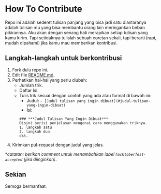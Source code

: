 # How To Contribute

Repo ini adalah sederet tulisan panjang yang bisa jadi satu diantaranya adalah tulisan mu yang bisa
membantu orang lain meringankan beban pikirannya. Aku akan dengan senang hati merapikan setiap tulisan yang kamu kirim.
Tapi setidaknya tulislah sebuah coretan sekali, tapi berarti (rapi, mudah dipahami) jika kamu mau memberikan kontribusi.

## Langkah-langkah untuk berkontribusi

1. Fork dulu repo ini.
2. Edit file [README.md](/readme.md).
3. Perhatikan hal-hal yang perlu diubah:
   - Jumlah trik.
   - Daftar Isi.
   - Tulis trik sesuai dengan contoh yang ada atau format di bawah ini:
     - Judul: `- [Judul tulisan yang ingin dibuat](#judul-tulisan-yang-ingin-dibuat)`
     - Isi: 
      ```
      ### ***Judul Tulisan Yang Ingin Dibuat***
      Disini berisi penjelasan mengenai cara menggunakan triknya.
      1. langkah satu
      2. langkah dua
      dst.
      ```
4. Kirimkan pul-request dengan judul yang jelas.

*_catatan: berikan comment untuk menambahkan label `hacktoberfest-accepted` (jika diinginkan)_.

## Sekian
Semoga bermanfaat.
